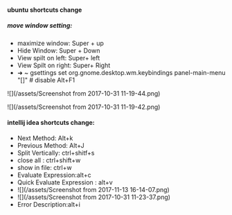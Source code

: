 #### ubuntu shortcuts change

##### move window setting:

* maximize window:  Super + up
* Hide Window: Super + Down
* View spilt on left: Super+ left
* View Spilt on right: Super+ Right
* ➜ ~ gsettings set org.gnome.desktop.wm.keybindings panel-main-menu "\[\]" \# disable Alt+F1

![](/assets/Screenshot from 2017-10-31 11-19-44.png)

![](/assets/Screenshot from 2017-10-31 11-19-42.png)

#### intellij idea shortcuts change:

* Next Method: Alt+k
* Previous Method: Alt+J
* Split Vertically: ctrl+shitf+s
* close all : ctrl+shift+w
* show in file: ctrl+w
* Evaluate Expression:alt+c
* Quick Evaluate Expression : alt+v
* ![](/assets/Screenshot from 2017-11-13 16-14-07.png)
* ![](/assets/Screenshot from 2017-10-31 11-23-37.png)
* Error Description:alt+i



